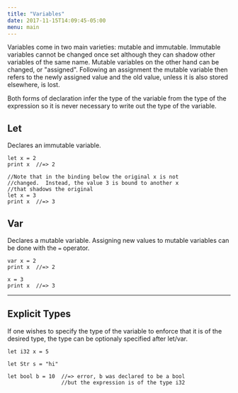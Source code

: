 ```yaml
---
title: "Variables"
date: 2017-11-15T14:09:45-05:00
menu: main
---
```


Variables come in two main varieties: mutable and immutable.
Immutable variables cannot be changed once set although they
can shadow other variables of the same name.  Mutable variables
on the other hand can be changed, or "assigned".  Following an
assignment the mutable variable then refers to the newly assigned
value and the old value, unless it is also stored elsewhere, is lost.

Both forms of declaration infer the type of the variable from the
type of the expression so it is never necessary to write out the
type of the variable.

## Let

Declares an immutable variable.

```ante
let x = 2
print x  //=> 2

//Note that in the binding below the original x is not
//changed.  Instead, the value 3 is bound to another x
//that shadows the original
let x = 3
print x  //=> 3
```

## Var

Declares a mutable variable.  Assigning new values to mutable variables
can be done with the `=` operator.

```ante
var x = 2
print x  //=> 2

x = 3
print x  //=> 3
```
---
## Explicit Types

If one wishes to specify the type of the variable to enforce that
it is of the desired type, the type can be optionaly specified after
let/var.

```ante
let i32 x = 5

let Str s = "hi"

let bool b = 10  //=> error, b was declared to be a bool
                 //but the expression is of the type i32
```
